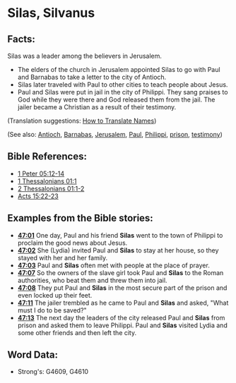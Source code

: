 # Silas, Silvanus #

## Facts: ##

Silas was a leader among the believers in Jerusalem.

* The elders of the church in Jerusalem appointed Silas to go with Paul and Barnabas to take a letter to the city of Antioch.
* Silas later traveled with Paul to other cities to teach people about Jesus.
* Paul and Silas were put in jail in the city of Philippi. They sang praises to God while they were there and God released them from the jail. The jailer became a Christian as a result of their testimony.

(Translation suggestions: [How to Translate Names](rc://en/ta/man/translate/translate-names))

(See also: [Antioch](../names/antioch.md), [Barnabas](../names/barnabas.md), [Jerusalem](../names/jerusalem.md), [Paul](../names/paul.md), [Philippi](../names/philippi.md), [prison](../other/prison.md), [testimony](../kt/testimony.md))

## Bible References: ##

* [1 Peter 05:12-14](rc://en/tn/help/1pe/05/12)
* [1 Thessalonians 01:1](rc://en/tn/help/1th/01/01)
* [2 Thessalonians 01:1-2](rc://en/tn/help/2th/01/01)
* [Acts 15:22-23](rc://en/tn/help/act/15/22)

## Examples from the Bible stories: ##

* __[47:01](rc://en/tn/help/obs/47/01)__ One day, Paul and his friend __Silas__ went to the town of Philippi to proclaim the good news about Jesus. 
* __[47:02](rc://en/tn/help/obs/47/02)__ She (Lydia) invited Paul and __Silas__ to stay at her house, so they stayed with her and her family.
* __[47:03](rc://en/tn/help/obs/47/03)__ Paul and __Silas__ often met with people at the place of prayer. 
* __[47:07](rc://en/tn/help/obs/47/07)__ So the owners of the slave girl took Paul and __Silas__ to the Roman authorities, who beat them  and threw them into jail.
* __[47:08](rc://en/tn/help/obs/47/08)__ They put Paul and __Silas__ in the most secure part of the prison and even locked up their feet. 
* __[47:11](rc://en/tn/help/obs/47/11)__ The jailer trembled as he came to Paul and __Silas__ and asked, "What must I do to be saved?" 
* __[47:13](rc://en/tn/help/obs/47/13)__ The next day the leaders of the city released Paul and __Silas__ from prison and asked them to leave Philippi. Paul and __Silas__ visited Lydia and some other friends and then left the city.

## Word Data: ##

* Strong's: G4609, G4610
